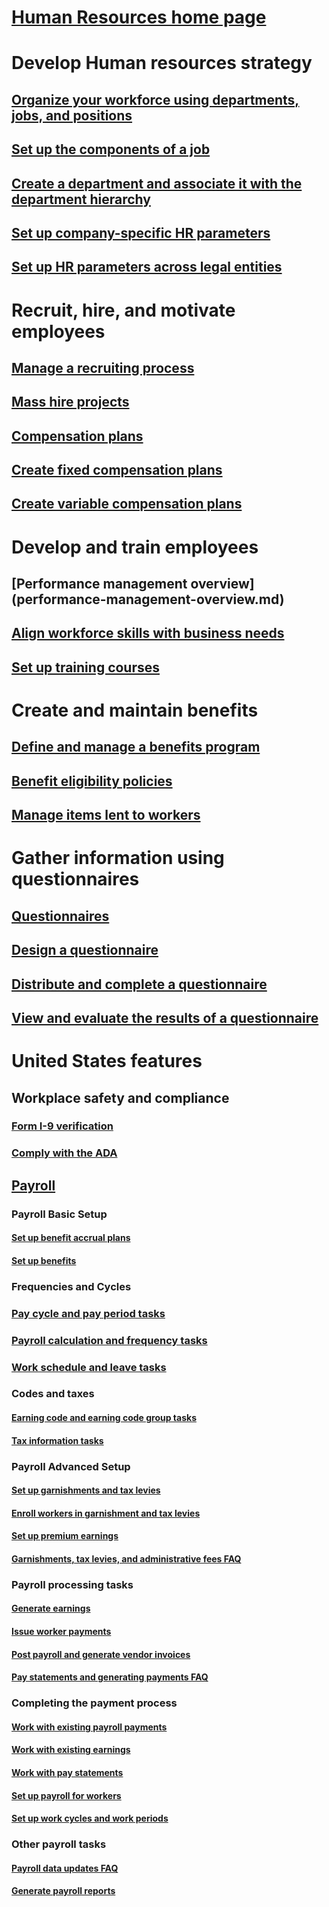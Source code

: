 # [Human Resources home page](human-resources-landing.md)
# Develop Human resources strategy
## [Organize your workforce using departments, jobs, and positions](departments-jobs-positions.md)
## [Set up the components of a job](create-job.md)
## [Create a department and associate it with the department hierarchy](create-department-add-department-hierarchy.md)
## [Set up company-specific HR parameters](set-up-company-specific-hr-parameters.md)
## [Set up HR parameters across legal entities](set-up-hr-parameters-across-legal-entities.md)
# Recruit, hire, and motivate employees
## [Manage a recruiting process](manage-recruiting-process.md)
## [Mass hire projects](mass-hire-projects.md)
## [Compensation plans](compensation-plans.md)
## [Create fixed compensation plans](create-fixed-compensation-plans.md)
## [Create variable compensation plans](create-variable-compensation-plans.md)
# Develop and train employees
## [Performance management overview] (performance-management-overview.md)
## [Align workforce skills with business needs](skills.md)
## [Set up training courses](courses.md)
# Create and maintain benefits
## [Define and manage a benefits program](manage-benefit-program.md)
## [Benefit eligibility policies](benefit-eligibility-policies.md)
## [Manage items lent to workers](loan-items.md)
# Gather information using questionnaires
## [Questionnaires](questionnaire\questionnaires.md)
## [Design a questionnaire](questionnaire\design-questionnaires.md)
## [Distribute and complete a questionnaire](questionnaire\distribute-questionnaires.md)
## [View and evaluate the results of a questionnaire](questionnaire\evaluate-questionnaire-results.md)
# United States features
## Workplace safety and compliance
### [Form I-9 verification](/localizations/north-america/form-i-9-verification.md)
### [Comply with the ADA](/localizations/north-america/usa-comply-with-the-americans-with-disabilities-act.md)
## [Payroll](localizations\north-america\payroll.md)
### Payroll Basic Setup
#### [Set up benefit accrual plans ](localizations\north-america\benefit-accrual-plan-tasks.md)
#### [Set up benefits](localizations\north-america\benefit-set-up-tasks.md)
### Frequencies and Cycles
### [Pay cycle and pay period tasks](/localizations/north-america/pay-cycle-pay-period-tasks-sample.md)
### [Payroll calculation and frequency tasks](localizations/north-america/payroll-calculation-frequencies-tasks.md)
### [Work schedule and leave tasks](localizations/north-america/work-schedule-leave-tasks.md)
### Codes and taxes
#### [Earning code and earning code group tasks](localizations/north-america/earning-code-group-tasks.md)
#### [Tax information tasks](localizations/north-america/tax-information-tasks.md)
### Payroll Advanced Setup
#### [Set up garnishments and tax levies](localizations\north-america\garnishment-tax-levy-set-up-tasks.md)
#### [Enroll workers in garnishment and tax levies](localizations\north-america\garnishment-tax-levy-enrollment-tasks.md)
#### [Set up premium earnings ](localizations\north-america\premium-earning-setup-tasks.md)
#### [Garnishments, tax levies, and administrative fees FAQ](localizations\north-america\garnishment-tax-levy-administrative-fees.md)
### Payroll processing tasks
#### [Generate earnings](localizations\north-america\generate-earnings.md)
#### [Issue worker payments](localizations\north-america\issue-worker-payments.md)
#### [Post payroll and generate vendor invoices](localizations\north-america\post-payroll-generate-vendor-invoices.md)
#### [Pay statements and generating payments FAQ](localizations\north-america\pay-statements-payment-generation-process.md)
### Completing the payment process
#### [Work with existing payroll payments](localizations\north-america\existing-payroll-payments.md)
#### [Work with existing earnings](localizations\north-america\existing-earnings.md)
#### [Work with pay statements](localizations\north-america\pay-statements.md)
#### [Set up payroll for workers](localizations\north-america\worker-position-payroll-tasks.md)
#### [Set up work cycles and work periods](localizations\north-america\work-cycle-work-period-tasks.md)
### Other payroll tasks
#### [Payroll data updates FAQ](localizations\north-america\payroll-data-updates.md)
#### [Generate payroll reports](localizations\north-america\generate-payroll-reports.md)
